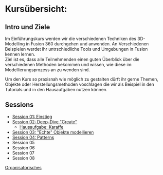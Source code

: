# Kursübersicht:

## Intro und Ziele

Im Einführungskurs werden wir die verschiedenen Techniken des 3D-Modelling in Fusion 360 durchgehen und anwenden. 
An Verschiedenen Beispielen werdet ihr untrschiedliche Tools und Umgebungen in Fusion kennen lernen.  
Ziel ist es, dass alle Teilnehmenden einen guten Überblick über die verschiedenen Methoden bekommen und wissen, wie diese im Modellierungsprozess an zu wenden sind.  

Um den Kurs so praxisnah wie möglich zu gestalten dürft ihr gerne Themen, Objekte oder Herstellungsmethoden voschlagen die wir als Beispiel in den Tutorials und in den Hausaufgaben nutzen können. 

## Sessions

- [Session 01: Einstieg](CAD1/CAD1_Session01.md)  
- [Session 02: Deep-Dive "Create"](CAD1/CAD1_Session02.md)  
  - [Hausaufgabe: Karaffe](CAD1/CAD1_Session02?id=hausaufgabe)  
- [Session 03: "Echte" Objekte modellieren](CAD1/CAD1_Session03.md)  
- [Session 04: Patterns](CAD1/CAD1_Session04.md)
- Session 05  
- Session 06  
- Session 07  
- Session 08  


[Organisatorisches](Orga/Organisatorisches.md ':include')

